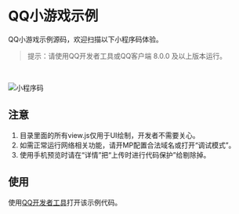 # QQ小游戏示例

QQ小游戏示例源码，欢迎扫描以下小程序码体验。

> 提示：请使用QQ开发者工具或QQ客户端 8.0.0 及以上版本运行。

<br/>

![小程序码](https://github.com/qq-web/qq-minigame-demo/blob/master/images/042fbac0ba1f5bea154ea37b667a1883.png)

## 注意

1. 目录里面的所有view.js仅用于UI绘制，开发者不需要关心。
2. 如需正常运行网络相关功能，请开MP配置合法域名或打开“调试模式”。
3. 使用手机预览时请在“详情”把“上传时进行代码保护”给剔除掉。

## 使用

使用[QQ开发者工具](https://q.qq.com/wiki/tools/devtool/#%E8%AF%B4%E6%98%8E)打开该示例代码。



